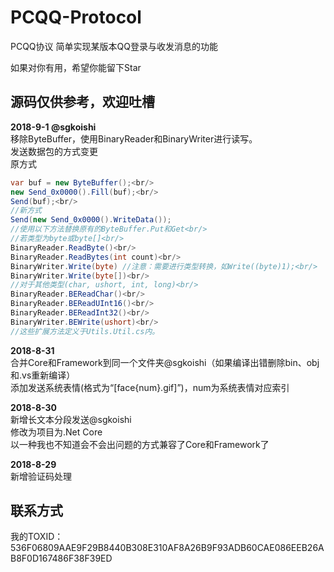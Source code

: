 # PCQQ-Protocol
PCQQ协议
简单实现某版本QQ登录与收发消息的功能


如果对你有用，希望你能留下Star


源码仅供参考，欢迎吐槽
------------------------------------------
<b>2018-9-1 @sgkoishi</b><br/>
移除ByteBuffer，使用BinaryReader和BinaryWriter进行读写。<br/>
发送数据包的方式变更<br/>
原方式<br/>
```C#
var buf = new ByteBuffer();<br/>
new Send_0x0000().Fill(buf);<br/>
Send(buf);<br/>
//新方式
Send(new Send_0x0000().WriteData());
//使用以下方法替换原有的ByteBuffer.Put和Get<br/>
//若类型为byte或byte[]<br/>
BinaryReader.ReadByte()<br/>
BinaryReader.ReadBytes(int count)<br/>
BinaryWriter.Write(byte) //注意：需要进行类型转换，如Write((byte)1);<br/>
BinaryWriter.Write(byte[])<br/>
//对于其他类型(char, ushort, int, long)<br/>
BinaryReader.BEReadChar()<br/>
BinaryReader.BEReadUInt16()<br/>
BinaryReader.BEReadInt32()<br/>
BinaryWriter.BEWrite(ushort)<br/>
//这些扩展方法定义于Utils.Util.cs内。
```
<b>2018-8-31</b>
<br/>
合并Core和Framework到同一个文件夹@sgkoishi（如果编译出错删除bin、obj和.vs重新编译）
<br/>
添加发送系统表情(格式为“[face{num}.gif]”)，num为系统表情对应索引

<b>2018-8-30</b>
<br/>
新增长文本分段发送@sgkoishi
<br/>
修改为项目为.Net Core
<br/>
以一种我也不知道会不会出问题的方式兼容了Core和Framework了

<b>2018-8-29</b>
<br/>
新增验证码处理

联系方式
------------------------------------------
我的TOXID：536F06809AAE9F29B8440B308E310AF8A26B9F93ADB60CAE086EEB26AB8F0D167486F38F39ED
<br>
<!--img src="/tox_save.png?raw=true" style="width:275px;" alt="联系方式"-->
<br>
